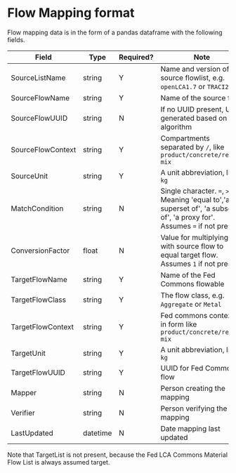 # Flow Mapping format

Flow mapping data is in the form of a pandas dataframe with the following fields.

Field | Type | Required? | Note |
----- | ---- | --------  | ----------- |
SourceListName | string | Y | Name and version of the source flowlist, e.g. `openLCA1.7` or `TRACI2.1` |
SourceFlowName | string | Y | Name of the source flow |
SourceFlowUUID | string | N | If no UUID present, UUID generated based on olca algorithm|
SourceFlowContext | string | Y | Compartments separated by `/`, like `product/concrete/ready-mix`|
SourceUnit | string | Y | A unit abbreviation, like `kg`|
MatchCondition | string | N |Single character. `=`, `>`,`<`,`~`. Meaning 'equal to','a superset of', 'a subset of', 'a proxy for'. Assumes `=` if not present |
ConversionFactor | float | N | Value for multiplying with source flow to equal target flow. Assumes `1` if not present |
TargetFlowName | string | Y | Name of the Fed Commons flowable |
TargetFlowClass | string | Y | The flow class, e.g. `Aggregate` or `Metal` |
TargetFlowContext | string | Y | Fed commons context, in form like `product/concrete/ready-mix` |
TargetUnit | string | Y | A unit abbreviation, like `kg`|
TargetFlowUUID | string| Y| UUID for Fed Commons flow |
Mapper | string | N | Person creating the mapping |
Verifier | string | N | Person verifying the mapping |
LastUpdated | datetime | N | Date mapping last updated |

Note that TargetList is not present, because the Fed LCA Commons Material Flow List
 is always assumed target.